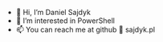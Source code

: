 - 👋 Hi, I’m Daniel Sajdyk
- 👀 I’m interested in PowerShell
- 📫 You can reach me at github :email: sajdyk.pl

<!---
sajdykpl/sajdykpl is a ✨ special ✨ repository because its `README.md` (this file) appears on your GitHub profile.
You can click the Preview link to take a look at your changes.
--->
